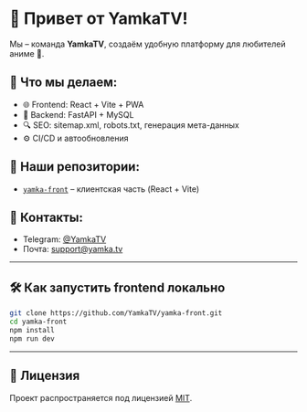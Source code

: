 # 👋 Привет от YamkaTV!

Мы – команда **YamkaTV**, создаём удобную платформу для любителей аниме 🎥.

## 🚀 Что мы делаем:
- 🌐 Frontend: React + Vite + PWA
- 🧠 Backend: FastAPI + MySQL
- 🔍 SEO: sitemap.xml, robots.txt, генерация мета-данных
- ⚙️ CI/CD и автообновления

## 📂 Наши репозитории:
- [`yamka-front`](https://github.com/YamkaTV/yamka-front) – клиентская часть (React + Vite)

## 📌 Контакты:
- Telegram: [@YamkaTV](https://t.me/YamkaTV)
- Почта: support@yamka.tv

---

## 🛠 Как запустить frontend локально

```bash
git clone https://github.com/YamkaTV/yamka-front.git
cd yamka-front
npm install
npm run dev
```

---

## 🔐 Лицензия

Проект распространяется под лицензией [MIT](https://github.com/YamkaTV/.github/blob/598cf82bf5f4cbffc66774f623d626011c572d66/LICENSE).
